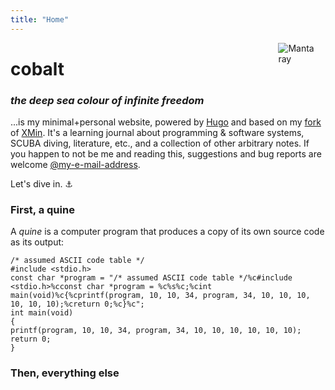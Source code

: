 ```yaml
---
title: "Home"
---
```


<img src="/images/cobalt-manta.png" style="max-width:15%;min-width:40px;float:right;" alt="Manta ray" />

# cobalt

### _the deep sea colour of infinite freedom_

...is my minimal+personal website, powered by [Hugo](https://gohugo.io/) and based on my
[fork](https://github.com/cicovic-andrija/hugo-xmin-fork) of [XMin](https://github.com/yihui/hugo-xmin).
It's a learning journal about programming & software systems, SCUBA diving, literature, etc., and a collection of other
arbitrary notes. If you happen to not be me and reading this, suggestions and bug reports are welcome
[@my-e-mail-address](mailto:cicovic.andrija@gmail.com).

Let's dive in. ⚓

### First, a quine

A _quine_ is a computer program that produces a copy of its own source code as its output:

```
/* assumed ASCII code table */
#include <stdio.h>
const char *program = "/* assumed ASCII code table */%c#include <stdio.h>%cconst char *program = %c%s%c;%cint main(void)%c{%cprintf(program, 10, 10, 34, program, 34, 10, 10, 10, 10, 10, 10);%creturn 0;%c}%c";
int main(void)
{
printf(program, 10, 10, 34, program, 34, 10, 10, 10, 10, 10, 10);
return 0;
}
```

### Then, everything else
